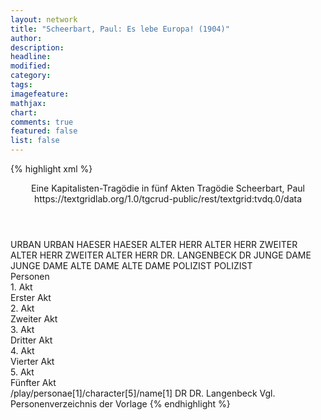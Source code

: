 ```yaml
---
layout: network
title: "Scheerbart, Paul: Es lebe Europa! (1904)"
author:
description:
headline:
modified:
category:
tags:
imagefeature: 
mathjax: 
chart: 
comments: true
featured: false
list: false
---
```

{% highlight xml %}
<?xml-model href="https://raw.githubusercontent.com/DLiNa/project/master/rules/lina.rnc"?><?xml-model href="https://raw.githubusercontent.com/DLiNa/project/master/rules/lina.sch"?>
<play xmlns="http://lina.digital">
  <header>
    <title>Es lebe Europa!</title>
  	<subtitle>Eine Kapitalisten-Tragödie in fünf Akten</subtitle>
  	<genretitle>Tragödie</genretitle>
    <author>Scheerbart, Paul</author>
  	<date when="1904" type="print"/>
  	<source>https://textgridlab.org/1.0/tgcrud-public/rest/textgrid:tvdq.0/data</source>
  </header>
  <personae>
    <character>
      <name>URBAN</name>
      <alias xml:id="urban">
        <name>URBAN</name>
      </alias>
    </character>
    <character>
      <name>HAESER</name>
      <alias xml:id="haeser">
        <name>HAESER</name>
      </alias>
    </character>
    <character>
      <name>ALTER HERR</name>
      <alias xml:id="alter_herr">
        <name>ALTER HERR</name>
      </alias>
    </character>
    <character>
      <name>ZWEITER ALTER HERR</name>
      <alias xml:id="zweiter_alter_herr">
        <name>ZWEITER ALTER HERR</name>
      </alias>
    </character>
    <character>
      <name>DR. LANGENBECK</name>
      <alias xml:id="dr">
        <name>DR</name>
      </alias>
    </character>
    <character>
      <name>JUNGE DAME</name>
      <alias xml:id="junge_dame">
        <name>JUNGE DAME</name>
      </alias>
    </character>
    <character>
      <name>ALTE DAME</name>
      <alias xml:id="alte_dame">
        <name>ALTE DAME</name>
      </alias>
    </character>
    <character>
      <name>POLIZIST</name>
      <alias xml:id="polizist">
        <name>POLIZIST</name>
      </alias>
    </character>
  </personae>
  <text>
    <div>
      <head>Personen</head>
    </div>
    <div>
      <head>1. Akt</head>
      <div>
        <head>Erster Akt</head>
        <sp who="#urban">
          <amount n="6" unit="speech_acts"/>
          <amount n="235" unit="words"/>
          <amount n="1" unit="lines"/>
          <amount n="1350" unit="chars"/>
        </sp>
        <sp who="#haeser">
          <amount n="3" unit="speech_acts"/>
          <amount n="31" unit="words"/>
          <amount n="3" unit="lines"/>
          <amount n="167" unit="chars"/>
        </sp>
        <sp who="#alter_herr">
          <amount n="1" unit="speech_acts"/>
          <amount n="20" unit="words"/>
          <amount n="123" unit="chars"/>
        </sp>
        <sp who="#zweiter_alter_herr">
          <amount n="1" unit="speech_acts"/>
          <amount n="23" unit="words"/>
          <amount n="121" unit="chars"/>
        </sp>
        <sp who="#dr">
          <amount n="1" unit="speech_acts"/>
          <amount n="49" unit="words"/>
          <amount n="270" unit="chars"/>
        </sp>
        <sp who="#urban #dr #haeser #zweiter_alter_herr #alter_herr">
          <amount n="1" unit="speech_acts"/>
          <amount n="6" unit="words"/>
          <amount n="1" unit="lines"/>
          <amount n="31" unit="chars"/>
        </sp>
      </div>
    </div>
    <div>
      <head>2. Akt</head>
      <div>
        <head>Zweiter Akt</head>
        <sp who="#urban">
          <amount n="3" unit="speech_acts"/>
          <amount n="63" unit="words"/>
          <amount n="1" unit="lines"/>
          <amount n="373" unit="chars"/>
        </sp>
        <sp who="#dr">
          <amount n="4" unit="speech_acts"/>
          <amount n="102" unit="words"/>
          <amount n="1" unit="lines"/>
          <amount n="606" unit="chars"/>
        </sp>
        <sp who="#haeser">
          <amount n="1" unit="speech_acts"/>
          <amount n="34" unit="words"/>
          <amount n="191" unit="chars"/>
        </sp>
      </div>
    </div>
    <div>
      <head>3. Akt</head>
      <div>
        <head>Dritter Akt</head>
        <sp who="#urban">
          <amount n="6" unit="speech_acts"/>
          <amount n="104" unit="words"/>
          <amount n="3" unit="lines"/>
          <amount n="575" unit="chars"/>
        </sp>
        <sp who="#haeser">
          <amount n="3" unit="speech_acts"/>
          <amount n="32" unit="words"/>
          <amount n="2" unit="lines"/>
          <amount n="217" unit="chars"/>
        </sp>
        <sp who="#junge_dame">
          <amount n="1" unit="speech_acts"/>
          <amount n="18" unit="words"/>
          <amount n="1" unit="lines"/>
          <amount n="98" unit="chars"/>
        </sp>
        <sp who="#alter_herr">
          <amount n="2" unit="speech_acts"/>
          <amount n="19" unit="words"/>
          <amount n="2" unit="lines"/>
          <amount n="141" unit="chars"/>
        </sp>
        <sp who="#alte_dame">
          <amount n="1" unit="speech_acts"/>
          <amount n="15" unit="words"/>
          <amount n="1" unit="lines"/>
          <amount n="79" unit="chars"/>
        </sp>
      </div>
    </div>
    <div>
      <head>4. Akt</head>
      <div>
        <head>Vierter Akt</head>
        <sp who="#urban">
          <amount n="5" unit="speech_acts"/>
          <amount n="167" unit="words"/>
          <amount n="4" unit="lines"/>
          <amount n="972" unit="chars"/>
        </sp>
        <sp who="#haeser">
          <amount n="2" unit="speech_acts"/>
          <amount n="54" unit="words"/>
          <amount n="1" unit="lines"/>
          <amount n="310" unit="chars"/>
        </sp>
        <sp who="#dr">
          <amount n="2" unit="speech_acts"/>
          <amount n="64" unit="words"/>
          <amount n="360" unit="chars"/>
        </sp>
      </div>
    </div>
    <div>
      <head>5. Akt</head>
      <div>
        <head>Fünfter Akt</head>
        <sp who="#dr">
          <amount n="2" unit="speech_acts"/>
          <amount n="24" unit="words"/>
          <amount n="1" unit="lines"/>
          <amount n="158" unit="chars"/>
        </sp>
        <sp who="#haeser">
          <amount n="2" unit="speech_acts"/>
          <amount n="12" unit="words"/>
          <amount n="2" unit="lines"/>
          <amount n="75" unit="chars"/>
        </sp>
        <sp who="#urban">
          <amount n="4" unit="speech_acts"/>
          <amount n="116" unit="words"/>
          <amount n="2" unit="lines"/>
          <amount n="655" unit="chars"/>
        </sp>
        <sp who="#polizist">
          <amount n="1" unit="speech_acts"/>
          <amount n="16" unit="words"/>
          <amount n="1" unit="lines"/>
          <amount n="85" unit="chars"/>
        </sp>
      </div>
    </div>
  </text>
	<documentation>
		<change n="1" type="adjustSpeaker" who="dariokampkaspar">
			<path>/play/personae[1]/character[5]/name[1]</path>
			<orig>DR</orig>
			<corr>DR. Langenbeck</corr>
			<comment>Vgl. Personenverzeichnis der Vorlage</comment>
		</change>
	</documentation>
</play>
{% endhighlight %}